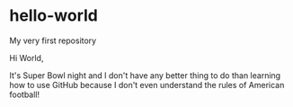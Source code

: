 # hello-world
My very first repository

Hi World,

It's Super Bowl night and I don't have any better thing to do than learning how to use GitHub because I don't even understand the rules of American football!
